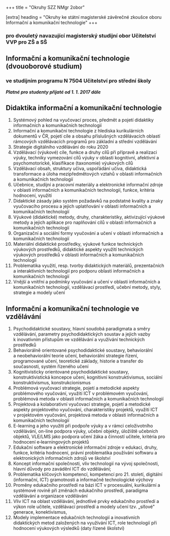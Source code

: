 +++
title = "Okruhy SZZ NMgr 2obor" 

[extra]
heading = "Okruhy ke státní magisterské závěrečné zkoušce oboru Informační a komunikační technologie"
+++

### pro dvouletý navazující magisterský studijní obor Učitelství VVP pro ZŠ a SŠ
## Informační a komunikační technologie (dvouoborové studium)
### ve studijním programu N 7504 Učitelství pro střední školy

***Platné pro studenty přijaté od 1. 1. 2017 dále***

## **Didaktika informační a komunikační technologie**

1.  Systémový pohled na vyučovací proces, předmět a pojetí didaktiky
    informačních a komunikačních technologií
2.  Informační a komunikační technologie z hlediska kurikulárních
    dokumentů v ČR, pojetí cíle a obsahu příslušných vzdělávacích
    oblastí rámcových vzdělávacích programů pro základní a střední
    vzdělávání
3.  Strategie digitálního vzdělávání do roku 2020
4.  Vzdělávací (výukové) cíle, funkce a druhy cílů při přípravě a
    realizaci výuky, techniky vymezování cílů výuky v oblasti
    kognitivní, afektivní a psychomotorické, klasifikace (taxonomie)
    výukových cílů 
5.  Vzdělávací obsah, struktury učiva, uspořádání učiva, didaktická
    transformace a úloha mezipředmětových vztahů v oblasti informačních
    a komunikačních technologií
6.  Učebnice, studijní a pracovní materiály a elektronické informační
    zdroje v oblasti informačních a komunikačních technologií, funkce,
    kritéria hodnocení, využití
7.  Didaktické zásady jako systém požadavků na podstatné kvality a znaky
    vyučovacího procesu a jejich uplatňování v oblasti informačních a
    komunikačních technologií
8.  Výukové (didaktické) metody, druhy, charakteristiky, aktivizující
    výukové metody a jejich aplikace pro naplňování cílů v oblasti
    informačních a komunikačních technologií
9.  Organizační a sociální formy vyučování a učení v oblasti
    informačních a komunikačních technologií
10. Materiální didaktické prostředky, výukové funkce technických
    výukových prostředků, didaktické aspekty využití technických
    výukových prostředků v oblasti informačních a komunikačních
    technologií
11. Problematika využití, resp. tvorby didaktických materiálů,
    prezentačních a interaktivních technologií pro podporu oblasti
    informačních a komunikačních technologií 
12. Vnější a vnitřní a podmínky vyučování a učení v oblasti informačních
    a komunikačních technologií, vzdělávací prostředí, učební metody,
    styly, strategie a modely učení

## **Informační a komunikační technologie ve vzdělávání**

1.  Psychodidaktické soustavy, hlavní soudobá paradigmata a směry
    vzdělávání, parametry psychodidaktických soustav a jejich vazby
    k inovativním přístupům ve vzdělávání a využívání technických
    prostředků
2.  Behaviorálně orientované psychodidaktické soustavy, behaviorální
    a neobehaviorální teorie učení, behaviorální strategie řízení,
    programované učení, teoretické základy, historie a transfer do
    současnosti, systém řízeného učení
3.  Kognitivisticky orientované psychodidaktické soustavy,
    konstruktivistická koncepce učení, kognitivní konstruktivismus,
    sociální konstruktivismus, konstrukcionismus
4.  Problémová vyučovací strategie, pojetí a metodické aspekty
    problémového vyučování, využití ICT v problémovém vyučování,
    problémová metoda v oblasti informačních a komunikačních technologií
5.  Projektová a kolaborativní vyučovací strategie, pojetí a metodické
    aspekty projektového vyučování, charakteristiky projektů, využití
    ICT v projektovém vyučování, projektová metoda v oblasti
    informačních a komunikačních technologií
6.  E-learning a jeho využití při podpoře výuky a v rámci celoživotního
    vzdělávání, on-line podpora výuky, učební objekty, úložiště učebních
    objektů, VLE/LMS jako podpora učení žáka a činností učitele,
    kritéria pro hodnocení e‑learningových projektů
7.  Edukační software a elektronické informační zdroje v edukaci, druhy,
    funkce, kritéria hodnocení, právní problematika používání softwaru a
    elektronických informačních zdrojů ve školství
8.  Koncept informační společnosti, vliv technologií na vývoj
    společnosti, hlavní důvody pro zavádění ICT do vzdělávání;
9.  Problematika klíčových kompetencí, kompetencí pro 21. století,
    digitální (informační, ICT) gramotnosti a informačně technologické
    výchovy
10. Proměny edukačního prostředí na bázi ICT v procesuální, kurikulární
    a systémové rovině při změnách edukačního prostředí, paradigma
    vzdělávání a organizace vzdělávání
11. Vliv ICT na oblast vzdělávání, jednotlivé prvky edukačního prostředí
    a výkon role učitele, vzdělávací prostředí a modely učení tzv.
    „síťové" generace, konektivismus,
12. Modely implementace edukačních technologií a inovativních
    didaktických metod založených na využívání ICT, role technologií při
    hodnocení výukových výsledků (daty řízené školství)
